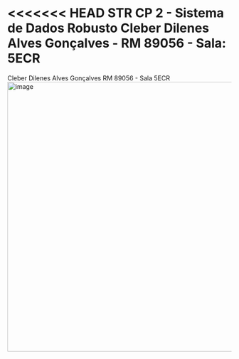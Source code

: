 <<<<<<< HEAD
STR CP 2 - Sistema de Dados Robusto
Cleber Dilenes Alves Gonçalves - RM 89056 - Sala: 5ECR
=======
Cleber Dilenes Alves Gonçalves RM 89056 - Sala 5ECR
<img width="1105" height="607" alt="image" src="https://github.com/user-attachments/assets/23e0043c-1db8-440e-a235-06bfe746ddac" />

